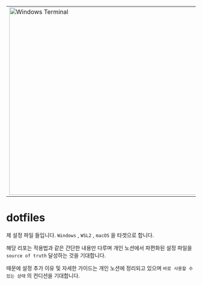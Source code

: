<p align="center">
  <table align="center">
    <tbody>
      <tr>
        <td>
          <img src="https://user-images.githubusercontent.com/63892989/200370910-9eaff741-fc4e-4f58-8c7f-34b1c7a98f93.png" alt="Windows Terminal" width="500" />
        </td>
        <td>
          <img src="https://user-images.githubusercontent.com/63892989/200374570-d8a53250-53a1-4b2e-9bf1-e0b6eca39668.png" alt="iTerm2" width="470" />
        </td>
      </tr>
    </tbody>
  </table>
</p>

# dotfiles

제 설정 파일 들입니다. `Windows` , `WSL2` , `macOS` 을 타겟으로 합니다.

해당 리포는 적용법과 같은 간단한 내용만 다루며 개인 노션에서 파편화된 설정 파일을 `source of truth` 달성하는 것을 기대합니다.

때문에 설정 추가 이유 및 자세한 가이드는 개인 노션에 정리되고 있으며 `바로 사용할 수 있는 상태` 의 컨디션을 기대합니다.
